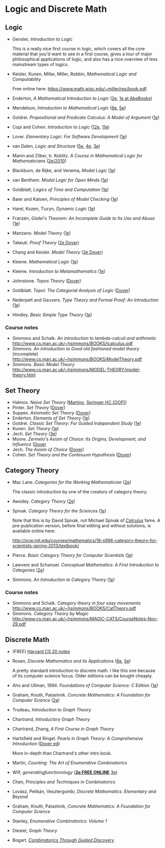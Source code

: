 # Logic and Discrete Math

## Logic

* Gensler, *Introduction to Logic*

  This is a really nice first course in logic, which covers all the core material
that you'd want to see in a first course, gives a tour of major philosophical applications of logic,
and also has a nice overview of less mainstream types of logics.

* Keisler, Kunen, Millar, Miller, Robbin, *Mathematical Logic and Computability*

  Free online here: https://www.math.wisc.edu/~miller/res/book.pdf.

* Enderton, *A Mathematical Introduction to Logic* ([2e](https://smile.amazon.com/dp/0122384520), [1e at AbeBooks](http://www.abebooks.com/products/isbn/9780122384509))
* Mendelson, *Introduction to Mathematical Logic* ([6e](https://smile.amazon.com/dp/1482237725), [5e](https://smile.amazon.com/dp/1584888768))
* Goldrei. *Propositional and Predicate Calculus: A Model of Argument* ([1e](https://smile.amazon.com/dp/1852339217))
* Copi and Cohen. *Introduction to Logic* ([12e](https://smile.amazon.com/dp/0131898345), [11e](https://smile.amazon.com/dp/0130337358))
* Lover. *Elementary Logic: For Software Development* ([1e](https://smile.amazon.com/dp/1848000812))
* van Dalen, *Logic and Structure* ([5e](https://smile.amazon.com/dp/1447145577), [4e](https://smile.amazon.com/dp/3540208798), [3e](https://smile.amazon.com/dp/3540578390))
* Manin and Zilber, tr. Koblitz. *A Course in Mathematical Logic for Mathematicians* ([2e/2010](https://smile.amazon.com/dp/1461424798))
* Blackburn, de Rijke, and Venema, *Modal Logic* ([1e](https://smile.amazon.com/dp/0521527147))
* van Benthem. *Modal Logic for Open Minds* ([1e](https://smile.amazon.com/dp/157586598X))
* Goldblatt, *Logics of Time and Computation* ([1e](https://smile.amazon.com/dp/0937073946))
* Baier and Katoen, *Principles of Model Checking* ([1e](https://smile.amazon.com/dp/026202649X))
* Harel, Kozen, Tiuryn, *Dynamic Logic* ([1e](https://smile.amazon.com/dp/0262527669))
* Franzén, *Gödel's Theorem: An Incomplete Guide to Its Use and Abuse* ([1e](https://smile.amazon.com/dp/1568812388))
* Manzano. *Model Theory* ([1e](https://smile.amazon.com/dp/0198538510))
* Takeuti. *Proof Theory* ([2e Dover](https://smile.amazon.com/dp/0486490734))
* Chang and Keisler. *Model Theory* ([3e Dover](https://smile.amazon.com/dp/0486488217))
* Kleene. *Mathematical Logic* ([1e](https://smile.amazon.com/dp/0486425339))
* Kleene. *Introduction to Metamathematics* ([1e](https://smile.amazon.com/dp/0923891579))
* Johnstone. *Topos Theory* ([Dover](https://smile.amazon.com/dp/0486493369))
* Goldblatt. *Topoi: The Categorial Analysis of Logic* ([Dover](https://smile.amazon.com/dp/0486450260))
* Nederpelt and Geuvers. *Type Theory and Formal Proof: An Introduction* ([1e](https://smile.amazon.com/dp/110703650X))
* Hindley. *Basic Simple Type Theory* ([1e](https://smile.amazon.com/dp/0521054222))

### Course notes

* Simmons and Schalk. *An introduction to lambda-calculi and arithmetic* http://www.cs.man.ac.uk/~hsimmons/BOOKS/lcalculus.pdf
* Simmons. *An introduction to Good old fashioned model theory* (incomplete) http://www.cs.man.ac.uk/~hsimmons/BOOKS/ModelTheory.pdf
* Simmons. *Basic Model Theory* http://www.cs.man.ac.uk/~hsimmons/MODEL-THEORY/model-theory.html

## Set Theory

* Halmos. *Naive Set Theory* ([Martino](https://smile.amazon.com/dp/1614271313), [Springer HC [OOP]](https://smile.amazon.com/dp/0387900926))
* Pinter. *Set Theory* ([Dover](https://smile.amazon.com/dp/0486497089))
* Suppes. *Axiomatic Set Theory* ([Dover](https://smile.amazon.com/dp/0486616304))
* Enderton. *Elements of Set Theory* ([1e](https://smile.amazon.com/dp/0122384407))
* Goldrei. *Classic Set Theory: For Guided Independent Study* ([1e](https://smile.amazon.com/dp/0412606100))
* Kunen. *Set Theory* ([1e](https://smile.amazon.com/dp/1848900503))
* Jech. *Set Theory* ([3e](https://smile.amazon.com/dp/3540440852))
* Moore. *Zermelo's Axiom of Choice: Its Origins, Development, and Influence* ([Dover](https://smile.amazon.com/dp/0486488411)
* Jech. *The Axiom of Choice* ([Dover](https://smile.amazon.com/dp/0486466248))
* Cohen. *Set Theory and the Continuum Hypothesis* ([Dover](https://smile.amazon.com/dp/0486469212))

## Category Theory

* Mac Lane. *Categories for the Working Mathematician* ([2e](https://smile.amazon.com/dp/0387984038))

  The classic introduction by one of the creators of category theory.

* Awodey. *Category Theory* ([2e](https://smile.amazon.com/dp/0199237182))

* Spivak. *Category Theory for the Sciences* ([1e](https://smile.amazon.com/dp/0262028131))

  Note that this is by David Spivak, not Michael Spivak of [*Calculus*](Calculus.md#elite-calculus-textbooks) fame. A pre-publication version, before final editing and without solutions, is available online here:

  http://ocw.mit.edu/courses/mathematics/18-s996-category-theory-for-scientists-spring-2013/textbook/

* Pierce. *Basic Category Theory for Computer Scientists* ([1e](https://smile.amazon.com/dp/0262660717))

* Lawvere and Schanuel. *Conceptual Mathematics: A First Introduction to Categories* ([2e](https://smile.amazon.com/dp/052171916X))

* Simmons. *An Introduction to Category Theory* ([1e](https://smile.amazon.com/dp/0521283043))

### Course notes

* Simmons and Schalk. *Category theory in four easy movements* http://www.cs.man.ac.uk/~hsimmons/BOOKS/CatTheory.pdf
* Simmons. *Category Theory by Magic* http://www.cs.man.ac.uk/~hsimmons/MAGIC-CATS/CourseNotes-Nov-29.pdf

## Discrete Math

* (FREE) [Harvard CS 20 notes](https://www.seas.harvard.edu/courses/cs20/MIT6_042Notes.pdf)

* Rosen, *Discrete Mathematics and its Applications* ([6e](https://smile.amazon.com/dp/0073229725), [5e](https://smile.amazon.com/dp/0072424346))

  A pretty standard introduction to discrete math. I like this one because of its computer science focus. Older editions can be bought cheaply.

* Aho and Ullman, 1994. *Foundations of Computer Science: C Edition* ([1e](https://smile.amazon.com/dp/0716782847))
* Graham, Knuth, Patashnik. *Concrete Mathematics: A Foundation for Computer Science* ([2e](https://smile.amazon.com/dp/0201558025))
* Trudeau, *Introduction to Graph Theory*
* Chartrand, *Introductory Graph Theory*
* Chartrand, Zhang, *A First Course in Graph Theory*
* Hartsfield and Ringel. *Pearls in Graph Theory: A Comprehensive Introduction* ([Dover ed](https://smile.amazon.com/dp/0486432327/))

  More in-depth than Chartrand's other intro book.

* Martin, *Counting: The Art of Enumerative Combinatorics*
* Wilf, *generatingfunctionology* ([**2e FREE ONLINE**](https://www.math.upenn.edu/~wilf/DownldGF.html) [3e](https://smile.amazon.com/generatingfunctionology-Third-Herbert-S-Wilf/dp/1568812795/))
* Chen, *Principles and Techniques in Combinatorics*
* Lovász, Pelikán, Vesztergombi, *Discrete Mathematics: Elementary and Beyond*
* Graham, Knuth, Patashnik, *Concrete Mathematics: A Foundation for Computer Science*
* Stanley, *Enumerative Combinatorics: Volume 1*
* Diestel, *Graph Theory*
* Bogart. [*Combinatorics Through Guided Discovery*](https://math.dartmouth.edu/news-resources/electronic/kpbogart/)
